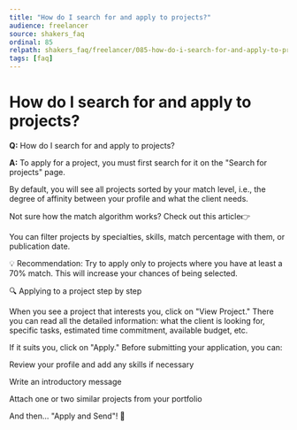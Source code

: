 ```yaml
---
title: "How do I search for and apply to projects?"
audience: freelancer
source: shakers_faq
ordinal: 85
relpath: shakers_faq/freelancer/085-how-do-i-search-for-and-apply-to-projects.md
tags: [faq]
---
```


# How do I search for and apply to projects?

**Q:** How do I search for and apply to projects?

**A:** To apply for a project, you must first search for it on the "Search for projects" page.

By default, you will see all projects sorted by your match level, i.e., the degree of affinity between your profile and what the client needs.

Not sure how the match algorithm works? Check out this article👉

You can filter projects by specialties, skills, match percentage with them, or publication date.

💡 Recommendation: Try to apply only to projects where you have at least a 70% match. This will increase your chances of being selected.

🔍 Applying to a project step by step

When you see a project that interests you, click on "View Project." There you can read all the detailed information: what the client is looking for, specific tasks, estimated time commitment, available budget, etc.

If it suits you, click on "Apply." Before submitting your application, you can:

Review your profile and add any skills if necessary

Write an introductory message

Attach one or two similar projects from your portfolio

And then... "Apply and Send"! 🚀
